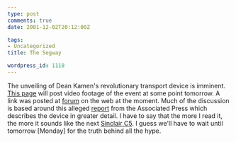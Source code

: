 ```yaml
---
type: post
comments: true
date: 2001-12-02T20:12:00Z

tags:
- Uncategorized
title: The Segway

wordpress_id: 1118
---
```


The unveiling of Dean Kamen's revolutionary transport device is imminent. [This page](http://jedstar.com/ginger/) will post video footage of the event at some point tomorrow. A link was posted at [forum](http://www.37signals.com/svn/) on the web at the moment. Much of the discussion is based around this alleged [report](http://makeashorterlink.com/?W1582233) from the Associated Press which describes the device in greater detail. I have to say that the more I read it, the more it sounds like the next [Sinclair C5](http://www.sinclairc5.co.uk/). I guess we'll have to wait until tomorrow [Monday] for the truth behind all the hype.
  


  


